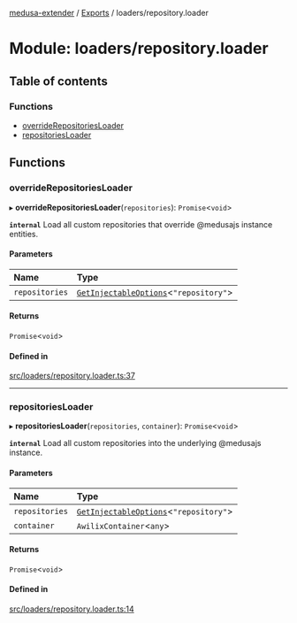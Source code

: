 [medusa-extender](../README.md) / [Exports](../modules.md) / loaders/repository.loader

# Module: loaders/repository.loader

## Table of contents

### Functions

- [overrideRepositoriesLoader](loaders_repository_loader.md#overriderepositoriesloader)
- [repositoriesLoader](loaders_repository_loader.md#repositoriesloader)

## Functions

### overrideRepositoriesLoader

▸ **overrideRepositoriesLoader**(`repositories`): `Promise`<`void`\>

**`internal`**
Load all custom repositories that override @medusajs instance entities.

#### Parameters

| Name | Type |
| :------ | :------ |
| `repositories` | [`GetInjectableOptions`](core_types.md#getinjectableoptions)<``"repository"``\> |

#### Returns

`Promise`<`void`\>

#### Defined in

[src/loaders/repository.loader.ts:37](https://github.com/adrien2p/medusa-extender/blob/e2dff45/src/loaders/repository.loader.ts#L37)

___

### repositoriesLoader

▸ **repositoriesLoader**(`repositories`, `container`): `Promise`<`void`\>

**`internal`**
Load all custom repositories into the underlying @medusajs instance.

#### Parameters

| Name | Type |
| :------ | :------ |
| `repositories` | [`GetInjectableOptions`](core_types.md#getinjectableoptions)<``"repository"``\> |
| `container` | `AwilixContainer`<`any`\> |

#### Returns

`Promise`<`void`\>

#### Defined in

[src/loaders/repository.loader.ts:14](https://github.com/adrien2p/medusa-extender/blob/e2dff45/src/loaders/repository.loader.ts#L14)
